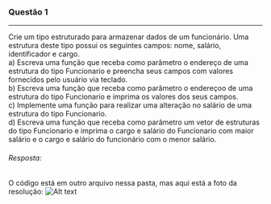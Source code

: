 ### Questão 1
---
Crie um tipo estruturado para armazenar dados de um funcionário. Uma estrutura deste tipo possui
os seguintes campos: nome, salário, identificador e cargo.  
a) Escreva uma função que receba como parâmetro o endereço de uma estrutura do tipo Funcionario
e preencha seus campos com valores fornecidos pelo usuário via teclado.  
b) Escreva uma função que receba como parâmetro o endereçoo de uma estrutura do tipo Funcionario
e imprima os valores dos seus campos.  
c) Implemente uma função para realizar uma alteração no salário de uma estrutura do tipo Funcionario.  
d) Escreva uma função que receba como parâmetro um vetor de estruturas do tipo Funcionario e
imprima o cargo e salário do Funcionario com maior salário e o cargo e salário do funcionário
com o menor salário.  

###### *Resposta:* 
O código está em outro arquivo nessa pasta, mas aqui está a foto da resolução:
![Alt text](image.png)